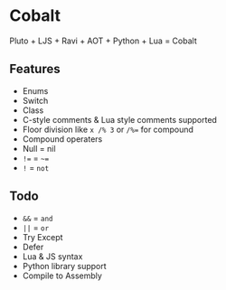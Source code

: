 # Cobalt
Pluto + LJS + Ravi + AOT + Python + Lua = Cobalt
## Features
- Enums
- Switch
- Class
- C-style comments & Lua style comments supported
- Floor division like `x /% 3` or `/%=` for compound
- Compound operaters 
- Null = nil
- `!=` = `~=` 
- `!` = `not`
## Todo
- `&&` = `and`
- `||` = `or`
- Try Except
- Defer
- Lua & JS syntax
- Python library support
- Compile to Assembly